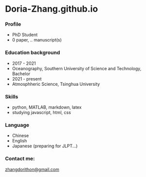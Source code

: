 # Doria-Zhang.github.io

### Profile
- PhD Student
- 0 paper, .. manuscript(s)

### Education background
- 2017 - 2021 
- Oceanography, Southern University of Science and Technology, Bachelor
- 2021 - present
- Atmosphheric Science, Tsinghua University

### Skills
- python, MATLAB, markdown, latex
- studying javascript, html, css

### Language
- Chinese
- English
- Japanese (preparing for JLPT...)

### Contact me: 
zhangdorithon@gmail.com
